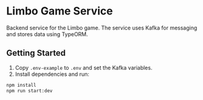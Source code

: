 # Limbo Game Service

Backend service for the Limbo game. The service uses Kafka for messaging and stores data using TypeORM.

## Getting Started

1. Copy `.env-example` to `.env` and set the Kafka variables.
2. Install dependencies and run:

```bash
npm install
npm run start:dev
```
